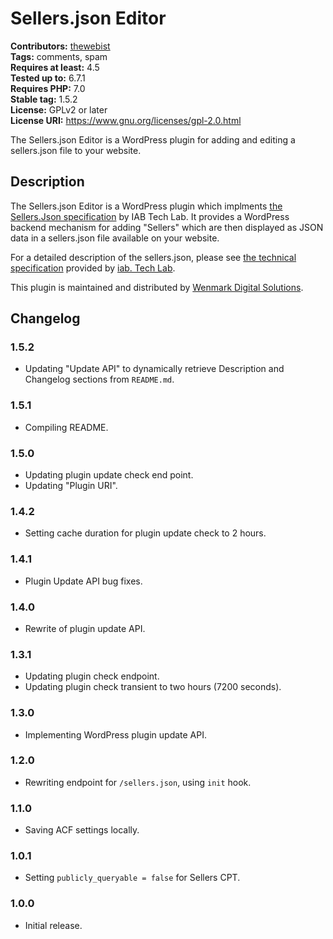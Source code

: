 # Sellers.json Editor #
**Contributors:** [thewebist](https://profiles.wordpress.org/thewebist/)  
**Tags:** comments, spam  
**Requires at least:** 4.5  
**Tested up to:** 6.7.1  
**Requires PHP:** 7.0  
**Stable tag:** 1.5.2  
**License:** GPLv2 or later  
**License URI:** https://www.gnu.org/licenses/gpl-2.0.html  

The Sellers.json Editor is a WordPress plugin for adding and editing a sellers.json file to your website.

## Description ##

The Sellers.json Editor is a WordPress plugin which implments [the Sellers.Json specification](https://iabtechlab.com/sellers-json/) by IAB Tech Lab. It provides a WordPress backend mechanism for adding "Sellers" which are then displayed as JSON data in a sellers.json file available on your website.

For a detailed description of the sellers.json, please see [the technical specification](https://iabtechlab.com/wp-content/uploads/2019/07/Sellers.json_Final.pdf) provided by [iab. Tech Lab](https://iabtechlab.com/sellers-json/).

This plugin is maintained and distributed by [Wenmark Digital Solutions](https://wenmarkdigital.com).

## Changelog ##

### 1.5.2 ###
* Updating "Update API" to dynamically retrieve Description and Changelog sections from `README.md`.

### 1.5.1 ###
* Compiling README.

### 1.5.0 ###
* Updating plugin update check end point.
* Updating "Plugin URI".

### 1.4.2 ###
* Setting cache duration for plugin update check to 2 hours.

### 1.4.1 ###
* Plugin Update API bug fixes.

### 1.4.0 ###
* Rewrite of plugin update API.

### 1.3.1 ###
* Updating plugin check endpoint.
* Updating plugin check transient to two hours (7200 seconds).

### 1.3.0 ###
* Implementing WordPress plugin update API.

### 1.2.0 ###
* Rewriting endpoint for `/sellers.json`, using `init` hook.

### 1.1.0 ###
* Saving ACF settings locally.

### 1.0.1 ###
* Setting `publicly_queryable = false` for Sellers CPT.

### 1.0.0 ###
* Initial release.